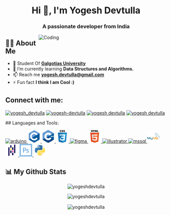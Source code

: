 
<h1 align="center">Hi 👋, I'm Yogesh Devtulla</h1>
<h3 align="center">A passionate developer from India</h3>
<img align="right" alt="Coding" width="400" src="https://cdn.dribbble.com/users/1059583/screenshots/4171367/coding-freak.gif">
<!-- <p align="left"> <a href="https://twitter.com/yogesh_devtulla" target="blank"><img src="https://img.shields.io/twitter/follow/yogesh_devtulla?logo=twitter&style=for-the-badge" alt="yogesh_devtulla" /></a> </p> -->

## 🙋‍♂️ About Me

- 🔭 Student Of **[Galgotias University](https://gu.galgotiasuniversity.edu.in/)**
- 🌱 I’m currently learning **Data Structures and Algorithms.**
- 📫 Reach me **yogesh.devtulla@gmail.com**
- ⚡ Fun fact **I think I am Cool :)**


## Connect with me:

<p align="left">
<a href="https://twitter.com/yogesh_devtulla" target="blank"><img align="center" src="https://raw.githubusercontent.com/rahuldkjain/github-profile-readme-generator/master/src/images/icons/Social/twitter.svg" alt="yogesh_devtulla" height="30" width="40" /></a>
<a href="https://linkedin.com/in/yogesh-devtulla" target="blank"><img align="center" src="https://raw.githubusercontent.com/rahuldkjain/github-profile-readme-generator/master/src/images/icons/Social/linked-in-alt.svg" alt="yogesh-devtulla" height="30" width="40" /></a>
<a href="https://fb.com/yogesh devtulla" target="blank"><img align="center" src="https://raw.githubusercontent.com/rahuldkjain/github-profile-readme-generator/master/src/images/icons/Social/facebook.svg" alt="yogesh devtulla" height="30" width="40" /></a>
<a href="https://instagram.com/yogesh devtulla" target="blank"><img align="center" src="https://raw.githubusercontent.com/rahuldkjain/github-profile-readme-generator/master/src/images/icons/Social/instagram.svg" alt="yogesh devtulla" height="30" width="40" /></a>
</p>
##  Languages and Tools:
<p align="left"> <a href="https://www.arduino.cc/" target="_blank" rel="noreferrer"> <img src="https://cdn.worldvectorlogo.com/logos/arduino-1.svg" alt="arduino" width="40" height="40"/> </a> <a href="https://www.cprogramming.com/" target="_blank" rel="noreferrer"> <img src="https://raw.githubusercontent.com/devicons/devicon/master/icons/c/c-original.svg" alt="c" width="40" height="40"/> </a> <a href="https://www.w3schools.com/cpp/" target="_blank" rel="noreferrer"> <img src="https://raw.githubusercontent.com/devicons/devicon/master/icons/cplusplus/cplusplus-original.svg" alt="cplusplus" width="40" height="40"/> </a> <a href="https://www.w3schools.com/css/" target="_blank" rel="noreferrer"> <img src="https://raw.githubusercontent.com/devicons/devicon/master/icons/css3/css3-original-wordmark.svg" alt="css3" width="40" height="40"/> </a> <a href="https://www.figma.com/" target="_blank" rel="noreferrer"> <img src="https://www.vectorlogo.zone/logos/figma/figma-icon.svg" alt="figma" width="40" height="40"/> </a> <a href="https://www.w3.org/html/" target="_blank" rel="noreferrer"> <img src="https://raw.githubusercontent.com/devicons/devicon/master/icons/html5/html5-original-wordmark.svg" alt="html5" width="40" height="40"/> </a> <a href="https://www.adobe.com/in/products/illustrator.html" target="_blank" rel="noreferrer"> <img src="https://www.vectorlogo.zone/logos/adobe_illustrator/adobe_illustrator-icon.svg" alt="illustrator" width="40" height="40"/> </a> <a href="https://www.microsoft.com/en-us/sql-server" target="_blank" rel="noreferrer"> <img src="https://www.svgrepo.com/show/303229/microsoft-sql-server-logo.svg" alt="mssql" width="40" height="40"/> </a> <a href="https://www.mysql.com/" target="_blank" rel="noreferrer"> <img src="https://raw.githubusercontent.com/devicons/devicon/master/icons/mysql/mysql-original-wordmark.svg" alt="mysql" width="40" height="40"/> </a> <a href="https://pandas.pydata.org/" target="_blank" rel="noreferrer"> <img src="https://raw.githubusercontent.com/devicons/devicon/2ae2a900d2f041da66e950e4d48052658d850630/icons/pandas/pandas-original.svg" alt="pandas" width="40" height="40"/> </a> <a href="https://www.photoshop.com/en" target="_blank" rel="noreferrer"> <img src="https://raw.githubusercontent.com/devicons/devicon/master/icons/photoshop/photoshop-line.svg" alt="photoshop" width="40" height="40"/> </a> <a href="https://www.python.org" target="_blank" rel="noreferrer"> <img src="https://raw.githubusercontent.com/devicons/devicon/master/icons/python/python-original.svg" alt="python" width="40" height="40"/> </a> </p>

## 📊 My Github Stats

<p align="center">
    <img
        height="230em"
         width="50%"
        src="https://github-readme-stats.vercel.app/api/top-langs?username=yogeshdevtulla&show_icons=true&locale=en&layout=compact&theme=tokyonight" alt="yogeshdevtulla"
    />
</p>
<p align="center">
    <img
        height="230em"
         width="50%"
         src="https://github-readme-stats.vercel.app/api?username=yogeshdevtulla&show_icons=true&locale=en&theme=tokyonight" alt="yogeshdevtulla"
    />
</p>
<p align="center">    
    <img align="center" height="200em" src="https://github-readme-streak-stats.herokuapp.com/?user=yogeshdevtulla&theme=tokyonight&" alt="yogeshdevtulla" />
    
</p>
